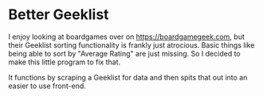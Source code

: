 # Better Geeklist
I enjoy looking at boardgames over on https://boardgamegeek.com, but their Geeklist sorting functionality is frankly just atrocious. Basic things like being able to sort by "Average Rating" are just missing. So I decided to make this little program to fix that.

It functions by scraping a Geeklist for data and then spits that out into an easier to use front-end.
